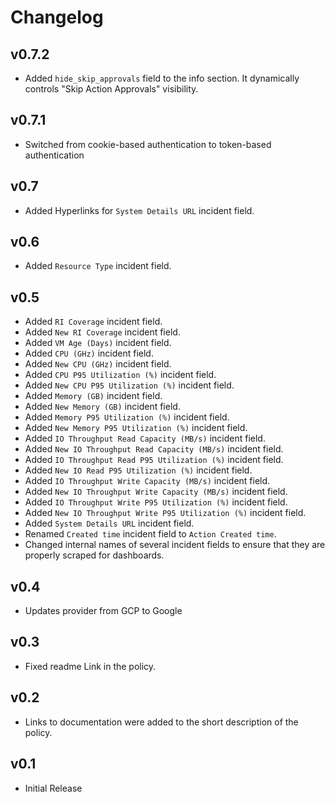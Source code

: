 # Changelog

## v0.7.2

- Added `hide_skip_approvals` field to the info section. It dynamically controls "Skip Action Approvals" visibility.

## v0.7.1

- Switched from cookie-based authentication to token-based authentication

## v0.7

- Added Hyperlinks for `System Details URL` incident field.

## v0.6

- Added `Resource Type` incident field.

## v0.5

- Added `RI Coverage` incident field.
- Added `New RI Coverage` incident field.
- Added `VM Age (Days)` incident field.
- Added `CPU (GHz)` incident field.
- Added `New CPU (GHz)` incident field.
- Added `CPU P95 Utilization (%)` incident field.
- Added `New CPU P95 Utilization (%)` incident field.
- Added `Memory (GB)` incident field.
- Added `New Memory (GB)` incident field.
- Added `Memory P95 Utilization (%)` incident field.
- Added `New Memory P95 Utilization (%)` incident field.
- Added `IO Throughput Read Capacity (MB/s)` incident field.
- Added `New IO Throughput Read Capacity (MB/s)` incident field.
- Added `IO Throughput Read P95 Utilization (%)` incident field.
- Added `New IO Read P95 Utilization (%)` incident field.
- Added `IO Throughput Write Capacity (MB/s)` incident field.
- Added `New IO Throughput Write Capacity (MB/s)` incident field.
- Added `IO Throughput Write P95 Utilization (%)` incident field.
- Added `New IO Throughput Write P95 Utilization (%)` incident field.
- Added `System Details URL` incident field.
- Renamed `Created time` incident field to `Action Created time`.
- Changed internal names of several incident fields to ensure that they are properly scraped for dashboards.

## v0.4

- Updates provider from GCP to Google

## v0.3

- Fixed readme Link in the policy.

## v0.2

- Links to documentation were added to the short description of the policy.

## v0.1

- Initial Release
